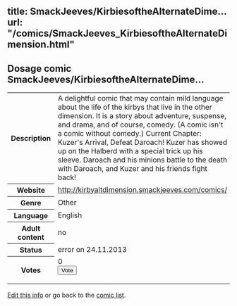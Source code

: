 title: SmackJeeves/KirbiesoftheAlternateDime...
url: "/comics/SmackJeeves_KirbiesoftheAlternateDimension.html"
---
Dosage comic SmackJeeves/KirbiesoftheAlternateDime...
-----------------------------------------

<p id="msg"></p>
<script type="text/javascript">
if (window.location.search === '?edit_info_mail=sent_ok') {
  var elem = document.getElementById("msg");
  elem.innerHTML = 'Edited information sucessfully sent for review, which is usually done daily. Thanks!';
  elem.className = 'ok';
}
</script>
<table class="comicinfo">
<tr>
<th>Description</th><td>A delightful comic that may contain mild language about the life of the kirbys that live in the other dimension. It is a story about adventure, suspense, and drama, and of course, comedy. (A comic isn't a comic without comedy.) Current Chapter: Kuzer's Arrival, Defeat Daroach! Kuzer has showed up on the Halberd with a special trick up his sleeve. Daroach and his minions battle to the death with Daroach, and Kuzer and his friends fight back!</td>
</tr>
<tr>
<th>Website</th><td><a href="http://kirbyaltdimension.smackjeeves.com/comics/">http://kirbyaltdimension.smackjeeves.com/comics/</a></td>
</tr>
<tr>
<th>Genre</th><td>Other</td>
</tr>
<tr>
<th>Language</th><td>English</td>
</tr>
<tr>
<th>Adult content</th><td>no</td>
</tr>
<tr>
<th>Status</th><td>error on 24.11.2013</td>
</tr>
<tr>
<th>Votes</th><td>0
<form action="http://gaecounter.appspot.com/count/" method="POST">
<input name="name" type="hidden" value="SmackJeeves_KirbiesoftheAlternateDimension"/>
<input name="uid" type="hidden" id="voteuid" value=""/>
<input type="submit" value="Vote"/>
</form>
</td>
</tr>
</table>
<script type="text/javascript">
var ua = navigator.userAgent;
document.getElementById("voteuid").value = ua.replace(/[^a-zA-Z0-9\._:]/g , "_");;
</script>

[Edit this info](SmackJeeves_KirbiesoftheAlternateDimension_edit.html) or go back to the [comic list](../comic-index.html).

